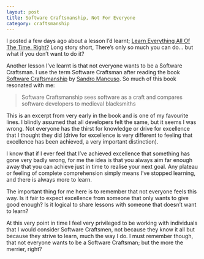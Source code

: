 ```yaml
---
layout: post
title: Software Craftsmanship, Not For Everyone
category: craftsmanship
---
```


I posted a few days ago about a lesson I’d learnt; [Learn Everything All Of The Time. Right?](http://blog.garoevans.com/2014/08/19/learn-everything-all-of-the-time-right/) Long story short, There’s only so much you can do… but what if you don’t want to do it?
<!--more-->

Another lesson I’ve learnt is that not everyone wants to be a Software Craftsman. I use the term Software Craftsman after reading the book [Software Craftsmanship](https://leanpub.com/socra) by [Sandro Mancuso](https://twitter.com/sandromancuso). So much of this book resonated with me:

> Software Craftsmanship sees software as a craft and compares software developers to medieval blacksmiths

This is an excerpt from very early in the book and is one of my favourite lines. I blindly assumed that all developers felt the same, but it seems I was wrong. Not everyone has the thirst for knowledge or drive for excellence that I thought they did (drive for excellence is very different to feeling that excellence has been achieved, a very important distinction).

I know that if I ever feel that I’ve achieved excellence that something has gone very badly wrong, for me the idea is that you always aim far enough away that you can achieve just in time to realise your next goal. Any plateau or feeling of complete comprehension simply means I’ve stopped learning, and there is always more to learn.

The important thing for me here is to remember that not everyone feels this way. Is it fair to expect excellence from someone that only wants to give good enough? Is it logical to share lessons with someone that doesn’t want to learn?

At this very point in time I feel very privileged to be working with individuals that I would consider Software Craftsmen, not because they know it all but because they strive to learn, much the way I do. I must remember though, that not everyone wants to be a Software Craftsman; but the more the merrier, right?
